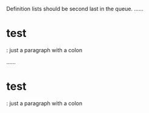 Definition lists should be second last in the queue.
......

# test
  : just a paragraph with a colon

......

<h1 data-sourcepos="1:1-1:6">test</h1>
<p data-sourcepos="2:3-2:33">: just a paragraph with a colon</p>
